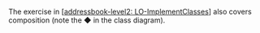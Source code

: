 <panel type="info" header="`W5.5a` Can explain the meaning of composition :star::star::star:" expanded no-close>
  <include src="../../book/oopDesign/associations/composition/full.md" boilerplate />
</panel>

<!-- ==================================================================================================== -->

<panel type="info" header="`W5.5b` Can implement composition :star::star::star:" expanded no-close>
  <include src="../../book/oopImplementation/composition/full.md" boilerplate />
  <panel header="{{glyphicon_folder_close}} Evidence" expanded>

The exercise in [[addressbook-level2: LO-ImplementClasses]({{module_org}}/addressbook-level2/blob/master/doc/LearningOutcomes.md#implement-a-class-lo-implementclass)] also covers composition (note the &#9670; in the class diagram).

  </panel>
</panel>
